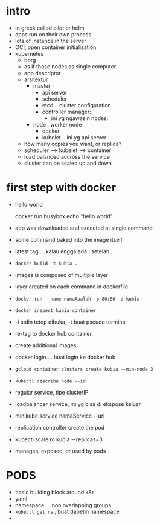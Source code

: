 # intro
- in greek called pilot or helm
- apps run on their own process
- lots of instance in the server
- OCI, open container initialization
- kubernetes
    - borg
    - as if those nodes as single computer
    - app descriptor
    - arsitektur
        - master
            - api server
            - scheduler
            - etcd... cluster configuration
            - controller manager:
                - ini yg ngawasin nodes.
        - node , worker node
            - docker
            - kubelet .. ini yg api server
    - how many copies you want, or replica?
    - scheduler --> kubelet --> container
    - load balanced accross the service
    - cluster can be scaled up and down

# first step with docker
- hello world

    docker run busybox echo "hello world"
- app was downloaded and executed at single command.
- some command baked into the image itself.
- latest tag ... kalau engga ada : setelah.
- `docker build -t kubia .`
- images is composed of multiple layer
- layer created on each command in dockerfile
- `docker run --name namaApalah -p 80:80 -d kubia`
- `docker inspect kubia-container`
- -i stdin tetep dibuka, -t buat pseudo terminal
- re-tag to docker hub container.
- create additional images
- docker login ... buat login ke docker hub
- `gcloud container clusters create kubia --min-node 3`
- `kubectl describe node --id`
- regular service, tipe clusterIP
- loadbalancer service, ini yg bisa di ekspose keluar
- minikube service namaService --url
- replication controller create the pod
- kubectl scale rc kubia --replicas=3
- manages, exposed, or used by pods

# PODS
- basic building block around k8s
- yaml
- namespace ... non overlapping groups
- `kubectl get ns` , buat dapetin namespace
- 

